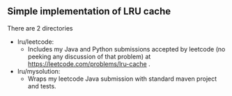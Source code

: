 ## Simple implementation of LRU cache ##

There are 2 directories
* lru/leetcode:
    * Includes my Java and Python submissions accepted by leetcode (no peeking any discussion of that problem) at https://leetcode.com/problems/lru-cache .
* lru/mysolution:
    * Wraps my leetcode Java submission with standard maven project and tests.
